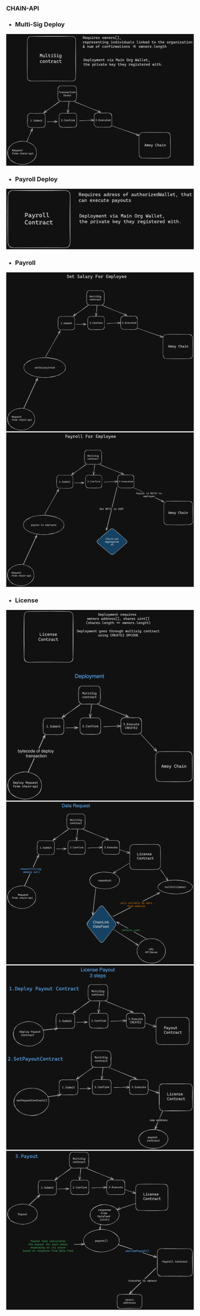### CHAIN-API 

- ### Multi-Sig Deploy
![Alt Text](./excalidraw/multisig.png)

- ### Payroll Deploy
![Alt Text](./excalidraw/payroll-deploy.png)
- ### Payroll 
![set-salary.png](excalidraw%2Fset-salary.png)
![payroll.png](excalidraw%2Fpayroll.png)
- ### License
![license-deploy.png](excalidraw%2Flicense-deploy.png)
![data-request-license.png](excalidraw%2Fdata-request-license.png)
![license-payout-2of3steps.png](excalidraw%2Flicense-payout-2of3steps.png)![3step-license-payout.png](excalidraw%2F3step-license-payout.png)